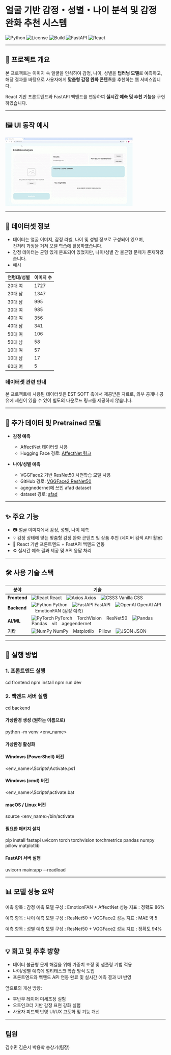 # 얼굴 기반 감정・성별・나이 분석 및 감정 완화 추천 시스템


![Python](https://img.shields.io/badge/Python-3.8%2B-blue)
![License](https://img.shields.io/badge/License-MIT-green)
![Build](https://img.shields.io/badge/build-passing-brightgreen)
![FastAPI](https://img.shields.io/badge/FastAPI-v0.70-orange)
![React](https://img.shields.io/badge/React-v18-blue)


---

## 📌 프로젝트 개요

본 프로젝트는 이미지 속 얼굴을 인식하여 감정, 나이, 성별을 **딥러닝 모델**로 예측하고,  
해당 결과를 바탕으로 사용자에게 **맞춤형 감정 완화 콘텐츠**를 추천하는 웹 서비스입니다.

React 기반 프론트엔드와 FastAPI 백엔드를 연동하여 **실시간 예측 및 추천 기능**을 구현하였습니다.

---
## 🖼️ UI 동작 예시
![UI 동작 예시](./assets/demo2.gif)

---

## 📁 데이터셋 정보

- 데이터는 얼굴 이미지, 감정 라벨, 나이 및 성별 정보로 구성되어 있으며,  
  전처리 과정을 거쳐 모델 학습에 활용하였습니다.
- 감정 데이터는 균형 있게 분포되어 있었지만, 나이/성별 간 불균형 문제가 존재하였습니다.
- 예시

| 연령대/성별 | 이미지 수 |
|-------------|-----------|
| 20대 여     | 1727      |
| 20대 남     | 1347      |
| 30대 남     | 995       |
| 30대 여     | 985       |
| 40대 여     | 356       |
| 40대 남     | 341       |
| 50대 여     | 106       |
| 50대 남     | 58        |
| 10대 여     | 57        |
| 10대 남     | 17        |
| 60대 여     | 5         |


### 데이터셋 관련 안내
본 프로젝트에 사용된 데이터셋은 EST SOFT 측에서 제공받은 자료로,
외부 공개나 공유에 제한이 있을 수 있어 별도의 다운로드 링크를 제공하지 않습니다. 

---

## 📂 추가 데이터 및 Pretrained 모델

- **감정 예측**  
  - AffectNet 데이터셋 사용  
  - Hugging Face 경로: [AffectNet 링크](https://huggingface.co/datasets/chitradrishti/AffectNet)

- **나이/성별 예측**  
  - VGGFace2 기반 ResNet50 사전학습 모델 사용  
  - GitHub 경로: [VGGFace2 ResNet50](https://github.com/cydonia999/VGGFace2-pytorch)
  - agegnedernet에 쓰인 afad dataset
  - dataset 경로:  [afad](https://www.kaggle.com/datasets/lyk1652/afad-full)

---

## ✨ 주요 기능

- 📷 얼굴 이미지에서 감정, 성별, 나이 예측
- 💡 감정 상태에 맞는 맞춤형 감정 완화 콘텐츠 및 상품 추천 (네이버 검색 API 활용)
- 🔄 React 기반 프론트엔드 + FastAPI 백엔드 연동
- ⚙️ 실시간 예측 결과 제공 및 API 응답 처리

---

## 🛠️ 사용 기술 스택

| 분야       | 기술                                                                                                     |
|------------|----------------------------------------------------------------------------------------------------------|
| **Frontend** | <img src="https://cdn.jsdelivr.net/npm/simple-icons@v8/icons/react.svg" alt="React" width="20" /> React &nbsp;&nbsp; <img src="https://cdn.jsdelivr.net/npm/simple-icons@v8/icons/axios.svg" alt="Axios" width="20" /> Axios &nbsp;&nbsp; <img src="https://cdn.jsdelivr.net/npm/simple-icons@v8/icons/css3.svg" alt="CSS3" width="20" /> Vanilla CSS |
| **Backend**  | <img src="https://cdn.jsdelivr.net/npm/simple-icons@v8/icons/python.svg" alt="Python" width="20" /> Python &nbsp;&nbsp; <img src="https://cdn.jsdelivr.net/npm/simple-icons@v8/icons/fastapi.svg" alt="FastAPI" width="20" /> FastAPI &nbsp;&nbsp; <img src="https://cdn.jsdelivr.net/npm/simple-icons@v8/icons/openai.svg" alt="OpenAI" width="20" /> OpenAI API &nbsp;&nbsp; EmotionFAN (감정 예측) |
| **AI/ML**    | <img src="https://cdn.jsdelivr.net/npm/simple-icons@v8/icons/pytorch.svg" alt="PyTorch" width="20" /> PyTorch &nbsp;&nbsp;  TorchVision &nbsp;&nbsp;  ResNet50 &nbsp;&nbsp; <img src="https://cdn.jsdelivr.net/npm/simple-icons@v8/icons/pandas.svg" alt="Pandas" width="20" /> Pandas &nbsp;&nbsp; vit &nbsp;&nbsp; agegendernet |
| **기타**     | <img src="https://cdn.jsdelivr.net/npm/simple-icons@v8/icons/numpy.svg" alt="NumPy" width="20" /> NumPy &nbsp;&nbsp; Matplotlib &nbsp;&nbsp;  Pillow &nbsp;&nbsp; <img src="https://cdn.jsdelivr.net/npm/simple-icons@v8/icons/json.svg" alt="JSON" width="20" /> JSON |


---

## 🚀 실행 방법
### 1. 프론트엔드 실행 
cd frontend
npm install
npm run dev


### 2. 백엔드 서버 실행
cd backend

#### 가상환경 생성 (원하는 이름으로)
python -m venv <env_name>

#### 가상환경 활성화
#### Windows (PowerShell) 버전
<env_name>\Scripts\Activate.ps1

#### Windows (cmd) 버전
<env_name>\Scripts\activate.bat

#### macOS / Linux 버전
source <env_name>/bin/activate

#### 필요한 패키지 설치 
pip install fastapi uvicorn torch torchvision torchmetrics pandas numpy pillow matplotlib

#### FastAPI 서버 실행
uvicorn main:app --readload

---
## 📊 모델 성능 요약
예측 항목    : 감정 예측
모델 구성    : EmotionFAN + AffectNet
성능 지표    : 정확도 86%

예측 항목    : 나이 예측
모델 구성    : ResNet50 + VGGFace2
성능 지표    : MAE 약 5

예측 항목    : 성별 예측
모델 구성    : ResNet50 + VGGFace2
성능 지표    : 정확도 94%


---
## 💡 회고 및 추후 방향

- 데이터 불균형 문제 해결을 위해 가중치 조정 및 샘플링 기법 적용
- 나이/성별 예측에 멀티태스크 학습 방식 도입
- 프론트엔드와 백엔드 API 연동 완료 및 실시간 예측 결과 UI 반영

앞으로의 개선 방향:
- 후반부 레이어 미세조정 실험
- 오토인코더 기반 감정 표현 강화 실험
- 사용자 피드백 반영 UI/UX 고도화 및 기능 개선


---
## 팀원
김수민 김은서 박용학 송창기(팀장)

